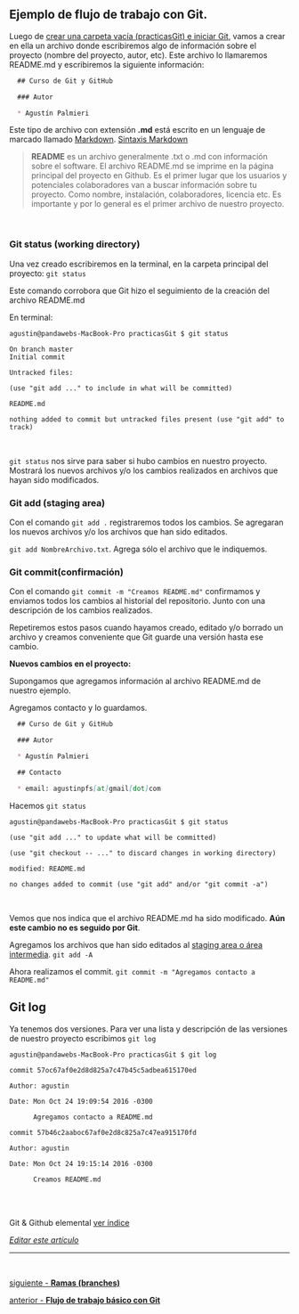 ## Ejemplo de flujo de trabajo con Git.

Luego de [crear una carpeta vacía (practicasGit) e iniciar Git](https://github.com/Pandawebs/Git-y-GitHub-elemental/blob/master/crear-un-repositorio.md), vamos a crear en ella un archivo donde escribiremos algo de información sobre el proyecto (nombre del proyecto, autor, etc). Este archivo lo llamaremos README.md y escribiremos la siguiente información:

```md
  ## Curso de Git y GitHub

  ### Autor

  * Agustín Palmieri
```

Este tipo de archivo con extensión **.md** está escrito en un lenguaje de marcado llamado [Markdown](https://guides.github.com/features/mastering-markdown/).
[Sintaxis Markdown](https://guides.github.com/features/mastering-markdown/)

> **README** es un archivo generalmente .txt o .md con información sobre el software.
El archivo README.md se imprime en la página principal del proyecto en Github. Es el primer lugar que los usuarios y potenciales colaboradores van a buscar información sobre tu proyecto. Como nombre, instalación, colaboradores, licencia etc. 
Es importante y por lo general es el primer archivo de nuestro proyecto.

<br>

### Git status (working directory)

Una vez creado escribiremos en la terminal, en la carpeta principal del proyecto:
`git status`

Este comando corrobora que Git hizo el seguimiento de la creación del archivo README.md 

En terminal:

```console
agustin@pandawebs-MacBook-Pro practicasGit $ git status

On branch master
Initial commit

Untracked files:

(use "git add ..." to include in what will be committed)

README.md

nothing added to commit but untracked files present (use "git add" to track)
```

<br>

`git status` nos sirve para saber si hubo cambios en nuestro proyecto. Mostrará los nuevos archivos y/o los cambios realizados en archivos que hayan sido modificados.

### Git add (staging area)

Con el comando `git add .` registraremos todos los cambios. Se agregaran los nuevos archivos y/o los archivos que han sido editados.

`git add NombreArchivo.txt`. Agrega sólo el archivo que le indiquemos.

### Git commit(confirmación)

Con el comando `git commit -m "Creamos README.md"` confirmamos y enviamos todos los cambios al historial del repositorio. Junto con una descripción de los cambios realizados.

Repetiremos estos pasos cuando hayamos creado, editado y/o borrado un archivo y creamos
conveniente que Git guarde una versión hasta ese cambio.

**Nuevos cambios en el proyecto:**

Supongamos que agregamos información al archivo README.md de nuestro ejemplo.

Agregamos contacto y lo guardamos.

```md
  ## Curso de Git y GitHub

  ### Autor

  * Agustín Palmieri

  ## Contacto

  * email: agustinpfs[at]gmail[dot]com
```

Hacemos `git status`

```console
agustin@pandawebs-MacBook-Pro practicasGit $ git status

(use "git add ..." to update what will be committed)

(use "git checkout -- ..." to discard changes in working directory)

modified: README.md

no changes added to commit (use "git add" and/or "git commit -a")
```
<br>


Vemos que nos indica que el archivo README.md ha sido modificado. **Aún este cambio no es seguido por Git**.

Agregamos los archivos que han sido editados al [staging area o área intermedia](https://github.com/Pandawebs/Git-y-GitHub-elemental/blob/master/flujo-de-trabajo-basico-con-git.md).
`git add -A`

Ahora realizamos el commit.
`git commit -m "Agregamos contacto a README.md"`

## Git log

Ya tenemos dos versiones. Para ver una lista y descripción de las versiones de nuestro
proyecto escribimos `git log`

```console
agustin@pandawebs-MacBook-Pro practicasGit $ git log

commit 57oc67af0e2d8d825a7c47b45c5adbea615170ed

Author: agustin 

Date: Mon Oct 24 19:09:54 2016 -0300

      Agregamos contacto a README.md

commit 57b46c2aaboc67af0e2d8c825a7c47ea915170fd

Author: agustin 

Date: Mon Oct 24 19:15:14 2016 -0300

      Creamos README.md
 ```

<br>
<br>


<!-- Inicio links índice y github -->

<span class="link-to-index-git">Git & Github elemental [ ver índice](https://github.com/Pandawebs/Git-y-GitHub-elemental/blob/master/README.md)</span>

<em>[Editar este artículo](https://github.com/Pandawebs/Git-y-GitHub-elemental/edit/master/ejemplo-de-flujo-de-trabajo-basico-con-git.md)</em>

<!-- Fin links índice y github -->



<hr>

<br>

[siguiente - **Ramas (branches)**](https://github.com/Pandawebs/Git-y-GitHub-elemental/blob/master/trabajar-con-ramas-git.md) 

[anterior - **Flujo de trabajo básico con Git**](https://github.com/Pandawebs/Git-y-GitHub-elemental/blob/master/flujo-de-trabajo-basico-con-git.md) 
